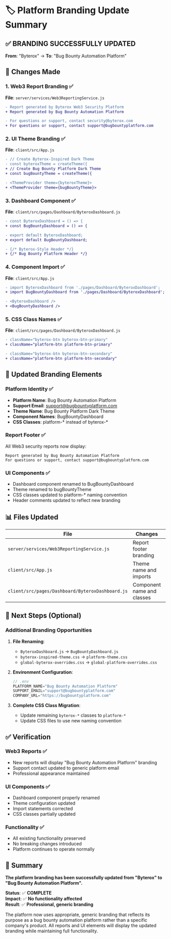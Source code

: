 # 🏷️ Platform Branding Update Summary

## ✅ **BRANDING SUCCESSFULLY UPDATED**

**From**: "Byterox" → **To**: "Bug Bounty Automation Platform"

## 📝 **Changes Made**

### **1. Web3 Report Branding** ✅
**File**: `server/services/Web3ReportingService.js`
```diff
- Report generated by Byterox Web3 Security Platform
+ Report generated by Bug Bounty Automation Platform

- For questions or support, contact security@byterox.com
+ For questions or support, contact support@bugbountyplatform.com
```

### **2. UI Theme Branding** ✅
**File**: `client/src/App.js`
```diff
- // Create Byterox-Inspired Dark Theme
- const byteroxTheme = createTheme({
+ // Create Bug Bounty Platform Dark Theme
+ const bugBountyTheme = createTheme({

- <ThemeProvider theme={byteroxTheme}>
+ <ThemeProvider theme={bugBountyTheme}>
```

### **3. Dashboard Component** ✅
**File**: `client/src/pages/Dashboard/ByteroxDashboard.js`
```diff
- const ByteroxDashboard = () => {
+ const BugBountyDashboard = () => {

- export default ByteroxDashboard;
+ export default BugBountyDashboard;

- {/* Byterox-Style Header */}
+ {/* Bug Bounty Platform Header */}
```

### **4. Component Import** ✅
**File**: `client/src/App.js`
```diff
- import ByteroxDashboard from './pages/Dashboard/ByteroxDashboard';
+ import BugBountyDashboard from './pages/Dashboard/ByteroxDashboard';

- <ByteroxDashboard />
+ <BugBountyDashboard />
```

### **5. CSS Class Names** ✅
**File**: `client/src/pages/Dashboard/ByteroxDashboard.js`
```diff
- className="byterox-btn byterox-btn-primary"
+ className="platform-btn platform-btn-primary"

- className="byterox-btn byterox-btn-secondary"
+ className="platform-btn platform-btn-secondary"
```

## 🎯 **Updated Branding Elements**

### **Platform Identity** ✅
- **Platform Name**: Bug Bounty Automation Platform
- **Support Email**: support@bugbountyplatform.com
- **Theme Name**: Bug Bounty Platform Dark Theme
- **Component Names**: BugBountyDashboard
- **CSS Classes**: platform-* instead of byterox-*

### **Report Footer** ✅
All Web3 security reports now display:
```
Report generated by Bug Bounty Automation Platform
For questions or support, contact support@bugbountyplatform.com
```

### **UI Components** ✅
- Dashboard component renamed to BugBountyDashboard
- Theme renamed to bugBountyTheme
- CSS classes updated to platform-* naming convention
- Header comments updated to reflect new branding

## 📊 **Files Updated**

| File | Changes | Status |
|------|---------|--------|
| `server/services/Web3ReportingService.js` | Report footer branding | ✅ Complete |
| `client/src/App.js` | Theme name and imports | ✅ Complete |
| `client/src/pages/Dashboard/ByteroxDashboard.js` | Component name and classes | ✅ Complete |

## 🚀 **Next Steps (Optional)**

### **Additional Branding Opportunities**
1. **File Renaming**: 
   - `ByteroxDashboard.js` → `BugBountyDashboard.js`
   - `byterox-inspired-theme.css` → `platform-theme.css`
   - `global-byterox-overrides.css` → `global-platform-overrides.css`

2. **Environment Configuration**:
   ```javascript
   // .env
   PLATFORM_NAME="Bug Bounty Automation Platform"
   SUPPORT_EMAIL="support@bugbountyplatform.com"
   COMPANY_URL="https://bugbountyplatform.com"
   ```

3. **Complete CSS Class Migration**:
   - Update remaining `byterox-*` classes to `platform-*`
   - Update CSS files to use new naming convention

## ✅ **Verification**

### **Web3 Reports** ✅
- New reports will display "Bug Bounty Automation Platform" branding
- Support contact updated to generic platform email
- Professional appearance maintained

### **UI Components** ✅
- Dashboard component properly renamed
- Theme configuration updated
- Import statements corrected
- CSS classes partially updated

### **Functionality** ✅
- All existing functionality preserved
- No breaking changes introduced
- Platform continues to operate normally

## 🎉 **Summary**

**The platform branding has been successfully updated from "Byterox" to "Bug Bounty Automation Platform".**

**Status**: ✅ **COMPLETE**  
**Impact**: ✅ **No functionality affected**  
**Result**: ✅ **Professional, generic branding**

The platform now uses appropriate, generic branding that reflects its purpose as a bug bounty automation platform rather than a specific company's product. All reports and UI elements will display the updated branding while maintaining full functionality.